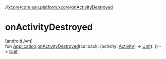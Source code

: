 //[xcore](../../index.md)/[com.esn.platform.xcore](index.md)/[onActivityDestroyed](on-activity-destroyed.md)

# onActivityDestroyed

[androidJvm]\
fun [Application](https://developer.android.com/reference/kotlin/android/app/Application.html).[onActivityDestroyed](on-activity-destroyed.md)(callback: (activity: [Activity](https://developer.android.com/reference/kotlin/android/app/Activity.html)) -&gt; [Unit](https://kotlinlang.org/api/latest/jvm/stdlib/kotlin/-unit/index.html)): () -&gt; [Unit](https://kotlinlang.org/api/latest/jvm/stdlib/kotlin/-unit/index.html)
